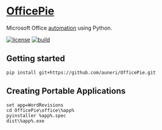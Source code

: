 # [OfficePie](https://www.urbandictionary.com/define.php?term=Office%20Pie)

Microsoft Office [automation](https://msdn.microsoft.com/en-us/VBA/office-shared-vba/articles/getting-started-with-vba-in-office) using Python.

[![license](https://img.shields.io/github/license/auneri/OfficePie.svg)](https://github.com/auneri/OfficePie/blob/master/LICENSE.md)
[![build](https://img.shields.io/appveyor/ci/auneri/OfficePie.svg)](https://ci.appveyor.com/project/auneri/OfficePie)

## Getting started

```batch
pip install git+https://github.com/auneri/OfficePie.git
```

## Creating Portable Applications

```batch
set app=WordRevisions
cd OfficePie\office\%app%
pyinstaller %app%.spec
dist\%app%.exe
```
